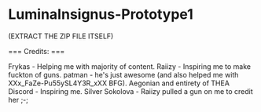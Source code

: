 # LuminaInsignus-Prototype1

(EXTRACT THE ZIP FILE ITSELF)

=== Credits: ===

Frykas - Helping me with majority of content. 
Raiizy - Inspiring me to make fuckton of guns.
patman - he's just awesome (and also helped me with XXx_FaZe-Pu55ySL4Y3R_xXX BFG).
Aegonian and entirety of THEA Discord - Inspiring me.
Silver Sokolova - Raiizy pulled a gun on me to credit her ;-;
